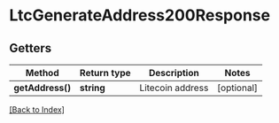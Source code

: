 # LtcGenerateAddress200Response

## Getters

Method | Return type | Description | Notes
------------ | ------------- | ------------- | -------------
**getAddress()** | **string** | Litecoin address | [optional]

[[Back to Index]](../index.md)
